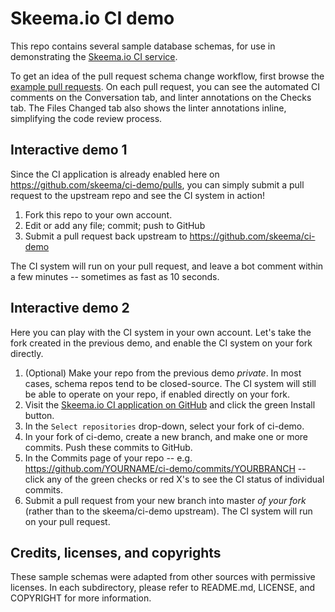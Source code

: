 # Skeema.io CI demo

This repo contains several sample database schemas, for use in demonstrating the [Skeema.io CI service](https://www.skeema.io/ci).

To get an idea of the pull request schema change workflow, first browse the [example pull requests](https://github.com/skeema/ci-demo/pulls). On each pull request, you can see the automated CI comments on the Conversation tab, and linter annotations on the Checks tab. The Files Changed tab also shows the linter annotations inline, simplifying the code review process.

## Interactive demo 1

Since the CI application is already enabled here on https://github.com/skeema/ci-demo/pulls, you can simply submit a pull request to the upstream repo and see the CI system in action!

1. Fork this repo to your own account.
2. Edit or add any file; commit; push to GitHub
3. Submit a pull request back upstream to https://github.com/skeema/ci-demo

The CI system will run on your pull request, and leave a bot comment within a few minutes -- sometimes as fast as 10 seconds.

## Interactive demo 2

Here you can play with the CI system in your own account. Let's take the fork created in the previous demo, and enable the CI system on your fork directly.

1. (Optional) Make your repo from the previous demo *private*. In most cases, schema repos tend to be closed-source. The CI system will still be able to operate on your repo, if enabled directly on your fork.
2. Visit the [Skeema.io CI application on GitHub](https://github.com/apps/skeema-io) and click the green Install button.
3. In the `Select repositories` drop-down, select your fork of ci-demo.
4. In your fork of ci-demo, create a new branch, and make one or more commits. Push these commits to GitHub.
5. In the Commits page of your repo -- e.g. https://github.com/YOURNAME/ci-demo/commits/YOURBRANCH -- click any of the green checks or red X's to see the CI status of individual commits.
6. Submit a pull request from your new branch into master *of your fork* (rather than to the skeema/ci-demo upstream). The CI system will run on your pull request.


## Credits, licenses, and copyrights

These sample schemas were adapted from other sources with permissive licenses. In each subdirectory, please refer to README.md, LICENSE, and COPYRIGHT for more information.